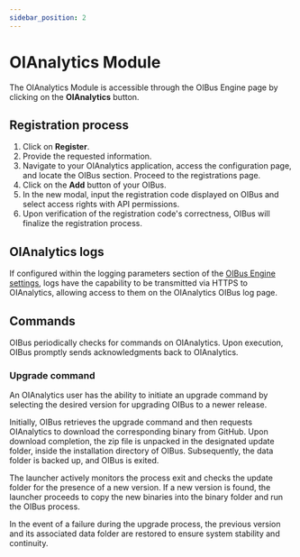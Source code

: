```yaml
---
sidebar_position: 2
---
```


# OIAnalytics Module

The OIAnalytics Module is accessible through the OIBus Engine page by clicking on the **OIAnalytics** button.

## Registration process

1. Click on **Register**.
2. Provide the requested information.
3. Navigate to your OIAnalytics application, access the configuration page, and locate the OIBus section. Proceed to the
   registrations page.
4. Click on the **Add** button of your OIBus.
5. In the new modal, input the registration code displayed on OIBus and select access rights with API permissions.
6. Upon verification of the registration code's correctness, OIBus will finalize the registration process.

## OIAnalytics logs

If configured within the logging parameters section of
the [OIBus Engine settings](./engine-settings.md#日誌參數), logs have the capability to be transmitted via
HTTPS to OIAnalytics, allowing access to them on the OIAnalytics OIBus log page.

## Commands

OIBus periodically checks for commands on OIAnalytics. Upon execution, OIBus promptly sends acknowledgments back to
OIAnalytics.

### Upgrade command

An OIAnalytics user has the ability to initiate an upgrade command by selecting the desired version for upgrading OIBus
to a newer release.

Initially, OIBus retrieves the upgrade command and then requests OIAnalytics to download the corresponding binary from
GitHub. Upon download completion, the zip file is unpacked in the designated update folder, inside the installation
directory of OIBus. Subsequently, the data folder is backed up, and OIBus is exited.

The launcher actively monitors the process exit and checks the update folder for the presence of a new version. If a
new version is found, the launcher proceeds to copy the new binaries into the binary folder and run the OIBus process.

In the event of a failure during the upgrade process, the previous version and its associated data folder are restored
to ensure system stability and continuity.
